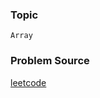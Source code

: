 ### Topic

    Array

### Problem Source

[leetcode](https://leetcode.com/problems/relative-ranks/description/)
